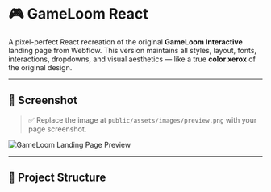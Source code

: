 # 🎮 GameLoom React

A pixel-perfect React recreation of the original **GameLoom Interactive** landing page from Webflow. This version maintains all styles, layout, fonts, interactions, dropdowns, and visual aesthetics — like a true **color xerox** of the original design.

---

## 📸 Screenshot

> ✅ Replace the image at `public/assets/images/preview.png` with your page screenshot.

![GameLoom Landing Page Preview](./public/assets/gameloom.png)

---

## 📁 Project Structure


